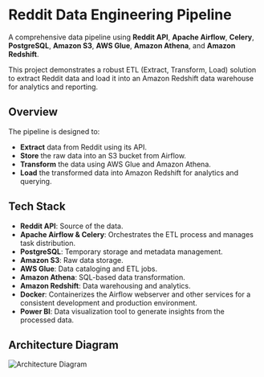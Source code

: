 # Reddit Data Engineering Pipeline

A comprehensive data pipeline using **Reddit API**, **Apache Airflow**, **Celery**, **PostgreSQL**, **Amazon S3**, **AWS Glue**, **Amazon Athena**, and **Amazon Redshift**.

This project demonstrates a robust ETL (Extract, Transform, Load) solution to extract Reddit data and load it into an Amazon Redshift data warehouse for analytics and reporting.

## Overview

The pipeline is designed to:

- **Extract** data from Reddit using its API.
- **Store** the raw data into an S3 bucket from Airflow.
- **Transform** the data using AWS Glue and Amazon Athena.
- **Load** the transformed data into Amazon Redshift for analytics and querying.

## Tech Stack

- **Reddit API**: Source of the data.
- **Apache Airflow & Celery**: Orchestrates the ETL process and manages task distribution.
- **PostgreSQL**: Temporary storage and metadata management.
- **Amazon S3**: Raw data storage.
- **AWS Glue**: Data cataloging and ETL jobs.
- **Amazon Athena**: SQL-based data transformation.
- **Amazon Redshift**: Data warehousing and analytics.
- **Docker**: Containerizes the Airflow webserver and other services for a consistent development and production environment.
- **Power BI**: Data visualization tool to generate insights from the processed data.


## Architecture Diagram
![Architecture Diagram](https://github.com/user-attachments/assets/7cefc1a0-78a5-4185-858c-ef1e876f33fa)


